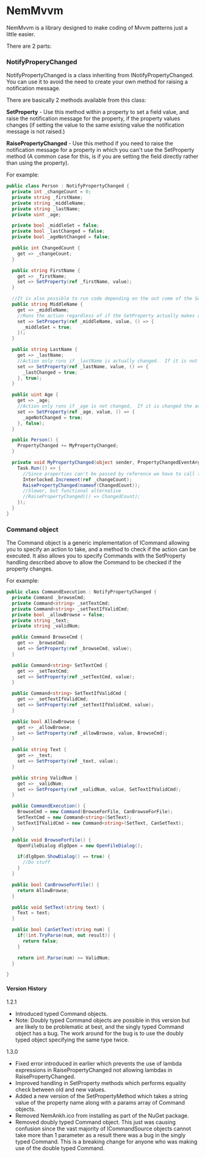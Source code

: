 # NemMvvm

NemMvvm is a library designed to make coding of Mvvm patterns just a little easier.

There are 2 parts:

### NotifyProperyChanged

NotifyPropertyChanged is a class inheriting from INotifyPropertyChanged. You can use it to avoid the need to create your own method for raising a notification message.

There are basically 2 methods available from this class:

**SetProperty** - Use this method within a property to set a field value, and raise the notification message for the property, if the property values changes (if setting the value to the same existing value the notification message is not raised.)

**RaisePropertyChanged** - Use this method if you need to raise the notification message for a property in which you can't use the SetProperty method (A common case for this, is if you are setting the field directly rather than using the property).

For example:
```csharp
public class Person : NotifyPropertyChanged {
  private int _changeCount = 0;
  private string _firstName;
  private string _middleName;
  private string _lastName;
  private uint _age;

  private bool _middleSet = false;
  private bool _lastChanged = false;
  private bool _ageNotChanged = false;

  public int ChangedCount {
    get => _changeCount;
  }

  public string FirstName {
    get => _firstName;
    set => SetProperty(ref _firstName, value);
  }

  //It is also possible to run code depending on the out come of the SetProperty
  public string MiddleName {
    get => _middleName;
    //Runs the action regardless of if the SetProperty actually makes a change or not.
    set => SetProperty(ref _middleName, value, () => {
      _middleSet = true;
    });
  }

  public string LastName {
    get => _lastName;
    //Action only runs if _lastName is actually changed.  If it is not changed the action is not run.
    set => SetProperty(ref _lastName, value, () => {
      _lastChanged = true;
    }, true);
  }

  public uint Age {
    get => _age;
    //Action only runs if _age is not changed,  If it is changed the action is not run.
    set => SetProperty(ref _age, value, () => {
      _ageNotChanged = true;
    }, false);
  }

  public Person() {
    PropertyChanged += MyPropertyChanged;
  }

  private void MyPropertyChanged(object sender, PropertyChangedEventArgs e) {
    Task.Run(() => {
      //Since properties can't be passed by reference we have to call the RaisePropertyChanged manually when incrementing via Interlocked.Increment
      Interlocked.Increment(ref _changeCount);
      RaisePropertyChanged(nameof(ChangedCount));
      //Slower, but functional alternative
      //RaisePropertyChanged(() => ChangedCount);
    });
  }
}
```
### Command object

The Command object is a generic implementation of ICommand allowing you to specify an action to take, and a method to check if the action can be executed. It also allows you to specify Commands with the SetProperty handling described above to allow the Command to be checked if the property changes.

For example:
```csharp
public class CommandExecution : NotifyPropertyChanged {
  private Command _browseCmd;
  private Command<string> _setTextCmd;
  private Command<string> _setTextIfValidCmd;
  private bool _allowBrowse = false;
  private string _text;
  private string _validNum;

  public Command BrowseCmd {
    get => _browseCmd;
    set => SetProperty(ref _browseCmd, value);
  }

  public Command<string> SetTextCmd {
    get => _setTextCmd;
    set => SetProperty(ref _setTextCmd, value);
  }

  public Command<string> SetTextIfValidCmd {
    get => _setTextIfValidCmd;
    set => SetProperty(ref _setTextIfValidCmd, value);
  }

  public bool AllowBrowse {
    get => _allowBrowse;
    set => SetProperty(ref _allowBrowse, value, BrowseCmd);
  }

  public string Text {
    get => _text;
    set => SetProperty(ref _text, value);
  }

  public string ValidNum {
    get => _validNum;
    set => SetProperty(ref _validNum, value, SetTextIfValidCmd);
  }

  public CommandExecution() {
    BrowseCmd = new Command(BrowseForFile, CanBrowseForFile);
    SetTextCmd = new Command<string>(SetText);
    SetTextIfValidCmd = new Command<string>(SetText, CanSetText);
  }

  public void BrowseForFile() {
    OpenFileDialog dlgOpen = new OpenFileDialog();

    if(dlgOpen.ShowDialog() == true) {
      //Do stuff
    }
  }

  public bool CanBrowseForFile() {
    return AllowBrowse;
  }

  public void SetText(string text) {
    Text = text;
  }

  public bool CanSetText(string num) {
    if(!int.TryParse(num, out result)) {
      return false;
    }

    return int.Parse(num) >= ValidNum;
  }

}
```
#### Version History
1.2.1
* Introduced typed Command objects.
* Note:  Doubly typed Command objects are possible in this version but are likely to be problematic at best, and the singly typed Command object has a bug.  The work around for the bug is to use the doubly typed object specifying the same type twice.

1.3.0
* Fixed error introduced in earlier which prevents the use of lambda expressions in RaisePropertyChanged not allowing lambdas in RaisePropertyChanged.
* Improved handling in SetProperty methods which performs equality check between old and new values.
* Added a new version of the SetPropertyMethod which takes a string value of the property name along with a params array of Command objects.
* Removed NemAnkh.ico from installing as part of the NuGet package.
* Removed doubly typed Command object.  This just was causing confusion since the vast majority of ICommandSource objects cannot take more than 1 parameter as a result there was a bug in the singly typed Command.  This is a breaking change for anyone who was making use of the double typed Command.

